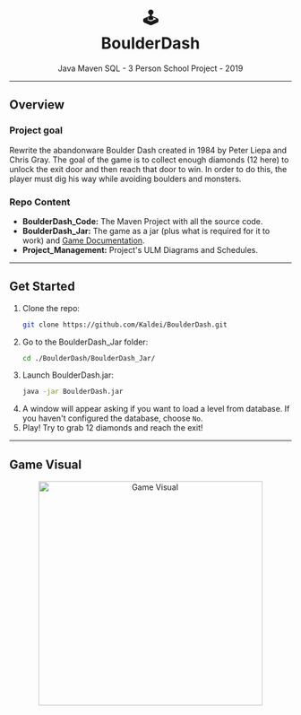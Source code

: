 <h1 align="center">🕹️</br>BoulderDash</h1>
<p align="center">
  Java Maven SQL - 3 Person School Project - 2019
</p>


---
## Overview
### Project goal 
Rewrite the abandonware Boulder Dash created in 1984 by Peter Liepa and Chris Gray. 
The goal of the game is to collect enough diamonds (12 here) to unlock the exit door and then reach that door to win. In order to do this, the player must dig his way while avoiding boulders and monsters.

### Repo Content
* **BoulderDash_Code:** The Maven Project with all the source code.
* **BoulderDash_Jar:** The game as a jar (plus what is required for it to work) and [Game Documentation](https://github.com/Kaldei/BoulderDash/blob/master/BoulderDash_Jar/README.md).
* **Project_Management:** Project's ULM Diagrams and Schedules. 


---
## Get Started
1. Clone the repo:
    ```sh
    git clone https://github.com/Kaldei/BoulderDash.git
    ```
2. Go to the BoulderDash_Jar folder:
    ```sh
    cd ./BoulderDash/BoulderDash_Jar/
    ```
3. Launch BoulderDash.jar:
    ```sh
    java -jar BoulderDash.jar
    ```
4. A window will appear asking if you want to load a level from database. If you haven't   configured the database, choose `No`.
5. Play! Try to grab 12 diamonds and reach the exit! 


---
## Game Visual
<p align="center">
  <img src="https://i.ibb.co/G3RY3xN/Boulder-Dash.png" alt="Game Visual" width="400">
</p>
